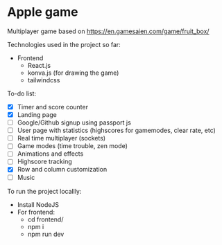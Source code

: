 # Apple game
Multiplayer game based on https://en.gamesaien.com/game/fruit_box/

Technologies used in the project so far:
- Frontend
    - React.js
    - konva.js (for drawing the game)
    - tailwindcss


To-do list:
- [x] Timer and score counter
- [x] Landing page
- [ ] Google/Github signup using passport js
- [ ] User page with statistics (highscores for gamemodes, clear rate, etc)
- [ ] Real time multiplayer (sockets)
- [ ] Game modes (time trouble, zen mode)
- [ ] Animations and effects
- [ ] Highscore tracking
- [x] Row and column customization
- [ ] Music

To run the project locallly:
- Install NodeJS
- For frontend:
    - cd frontend/
    - npm i
    - npm run dev


